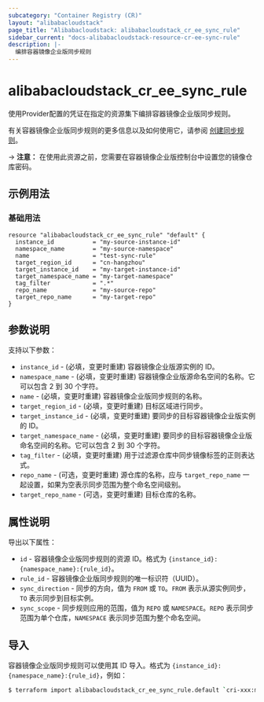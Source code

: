```yaml
---
subcategory: "Container Registry (CR)"
layout: "alibabacloudstack"
page_title: "Alibabacloudstack: alibabacloudstack_cr_ee_sync_rule"
sidebar_current: "docs-alibabacloudstack-resource-cr-ee-sync-rule"
description: |-
  编排容器镜像企业版同步规则
---
```


# alibabacloudstack_cr_ee_sync_rule

使用Provider配置的凭证在指定的资源集下编排容器镜像企业版同步规则。

有关容器镜像企业版同步规则的更多信息以及如何使用它，请参阅 [创建同步规则](https://www.alibabacloud.com/help/doc-detail/145280.htm)。



-> **注意：** 在使用此资源之前，您需要在容器镜像企业版控制台中设置您的镜像仓库密码。

## 示例用法

### 基础用法

```
resource "alibabacloudstack_cr_ee_sync_rule" "default" {
  instance_id           = "my-source-instance-id"
  namespace_name        = "my-source-namespace"
  name                  = "test-sync-rule"
  target_region_id      = "cn-hangzhou"
  target_instance_id    = "my-target-instance-id"
  target_namespace_name = "my-target-namespace"
  tag_filter            = ".*"
  repo_name             = "my-source-repo"
  target_repo_name      = "my-target-repo"
}
```

## 参数说明

支持以下参数：

* `instance_id` - (必填，变更时重建) 容器镜像企业版源实例的 ID。
* `namespace_name` - (必填，变更时重建) 容器镜像企业版源命名空间的名称。它可以包含 2 到 30 个字符。
* `name` - (必填，变更时重建) 容器镜像企业版同步规则的名称。
* `target_region_id` - (必填，变更时重建) 目标区域进行同步。
* `target_instance_id` - (必填，变更时重建) 要同步的目标容器镜像企业版实例的 ID。
* `target_namespace_name` - (必填，变更时重建) 要同步的目标容器镜像企业版命名空间的名称。它可以包含 2 到 30 个字符。
* `tag_filter` - (必填，变更时重建) 用于过滤源仓库中同步镜像标签的正则表达式。
* `repo_name` - (可选，变更时重建) 源仓库的名称，应与 `target_repo_name` 一起设置，如果为空表示同步范围为整个命名空间级别。
* `target_repo_name` - (可选，变更时重建) 目标仓库的名称。

## 属性说明

导出以下属性：

* `id` - 容器镜像企业版同步规则的资源 ID。格式为 `{instance_id}:{namespace_name}:{rule_id}`。
* `rule_id` - 容器镜像企业版同步规则的唯一标识符（UUID）。
* `sync_direction` - 同步的方向，值为 `FROM` 或 `TO`。`FROM` 表示从源实例同步，`TO` 表示同步到目标实例。
* `sync_scope` - 同步规则应用的范围，值为 `REPO` 或 `NAMESPACE`。`REPO` 表示同步范围为单个仓库，`NAMESPACE` 表示同步范围为整个命名空间。

## 导入

容器镜像企业版同步规则可以使用其 ID 导入。格式为 `{instance_id}:{namespace_name}:{rule_id}`，例如：

```bash
$ terraform import alibabacloudstack_cr_ee_sync_rule.default `cri-xxx:my-namespace:crsr-yyy`
```
